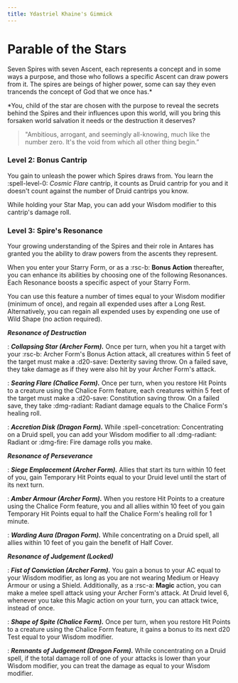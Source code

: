 ```yaml
---
title: Ydastriel Khaine's Gimmick
---
```


# Parable of the Stars

Seven Spires with seven Ascent, each represents a concept and in some ways a purpose, and those who follows a specific Ascent can draw powers from it. The spires are beings of higher power, some can say they even trancends the concept of God that we once has.* 

*You, child of the star are chosen with the purpose to reveal the secrets behind the Spires and their influences upon this world, will you bring this forsaken world salvation it needs or the destruction it deserves?

> "Ambitious, arrogant, and seemingly all-knowing, much like the number zero. It's the void from which all other thing begin.”

### Level 2: Bonus Cantrip

You gain to unleash the power which Spires draws from. You learn the :spell-level-0: *Cosmic Flare* cantrip, it counts as Druid cantrip for you and it doesn't count against the number of Druid cantrips you know.

While holding your Star Map, you can add your Wisdom modifier to this cantrip's damage roll.

### Level 3: Spire's Resonance

Your growing understanding of the Spires and their role in Antares has granted you the ability to draw powers from the ascents they represent.

When you enter your Starry Form, or as a :rsc-b: **Bonus Action** thereafter, you can enhance its abilities by choosing one of the following Resonances. Each Resonance boosts a specific aspect of your Starry Form.

You can use this feature a number of times equal to your Wisdom modifier (minimum of once), and regain all expended uses after a Long Rest. Alternatively, you can regain all expended uses by expending one use of Wild Shape (no action required). 

***Resonance of Destruction***  

:   ***Collapsing Star (Archer Form).*** Once per turn, when you hit a target with your :rsc-b: Archer Form's Bonus Action attack, all creatures within 5 feet of the target must make a :d20-save: Dexterity saving throw. On a failed save, they take damage as if they were also hit by your Archer Form's attack.

:   ***Searing Flare (Chalice Form).*** Once per turn, when you restore Hit Points to a creature using the Chalice Form feature, each creatures within 5 feet of the target must make a :d20-save: Constitution saving throw. On a failed save, they take :dmg-radiant: Radiant damage equals to the Chalice Form's healing roll.

:   ***Accretion Disk (Dragon Form).*** While :spell-concetration: Concentrating on a Druid spell, you can add your Wisdom modifier to all :dmg-radiant: Radiant or :dmg-fire: Fire damage rolls you make.

***Resonance of Perseverance***  

:   ***Siege Emplacement (Archer Form).*** Allies that start its turn within 10 feet of you, gain Temporary Hit Points equal to your Druid level until the start of its next turn. 

:   ***Amber Armour (Archer Form).*** When you restore Hit Points to a creature using the Chalice Form feature, you and all allies within 10 feet of you gain Temporary Hit Points equal to half the Chalice Form's healing roll for 1 minute.

:   ***Warding Aura (Dragon Form).*** While concentrating on a Druid spell, all allies within 10 feet of you gain the benefit of Half Cover.

***Resonance of Judgement (Locked)***  

:   ***Fist of Conviction (Archer Form).*** You gain a bonus to your AC equal to your Wisdom modifier, as long as you are not wearing Medium or Heavy Armour or using a Shield. Additionally, as a :rsc-a: **Magic** action, you can make a melee spell attack using your Archer Form's attack. At Druid level 6, whenever you take this Magic action on your turn, you can attack twice, instead of once.

:   ***Shape of Spite (Chalice Form).*** Once per turn, when you restore Hit Points to a creature using the Chalice Form feature, it gains a bonus to its next d20 Test equal to your Wisdom modifier.

:   ***Remnants of Judgement (Dragon Form).*** While concentrating on a Druid spell, if the total damage roll of one of your attacks is lower than your Wisdom modifier, you can treat the damage as equal to your Wisdom modifier.

